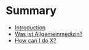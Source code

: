 # Summary

* [Introduction](README.md)
* [Was ist Allgemeinmedizin?](first-question.md)
* [How can I do X?](second-question.md)

